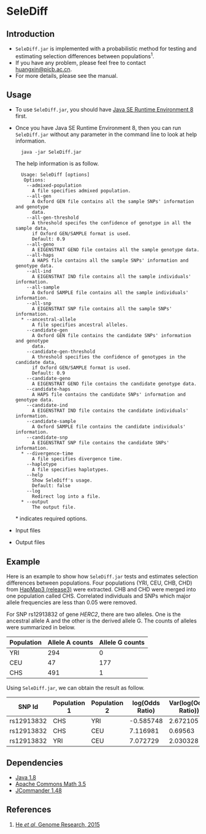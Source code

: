 # SeleDiff

## Introduction
- `SeleDiff.jar` is implemented with a probabilistic method for testing and estimating selection differences between populations<sup>1</sup>.
- If you have any problem, please feel free to contact huangxin@picb.ac.cn.
- For more details, please see the manual.

## Usage
- To use `SeleDiff.jar`, you should have [Java SE Runtime Environment 8](http://www.oracle.com/technetwork/java/javase/downloads/jre8-downloads-2133155.html) first.
- Once you have Java SE Runtime Environment 8, then you can run `SeleDiff.jar` without any parameter in the command line to look at help information.

		java -jar SeleDiff.jar

    The help information is as follow.

		Usage: SeleDiff [options]
         Options:
          --admixed-population
            A file specifies admixed population.
          --all-gen
            A Oxford GEN file contains all the sample SNPs' information and genotype
            data.
          --all-gen-threshold
            A threshold specifes the confidence of genotype in all the sample data,
            if Oxford GEN/SAMPLE format is used.
            Default: 0.9
          --all-geno
            A EIGENSTRAT GENO file contains all the sample genotype data.
          --all-haps
            A HAPS file contains all the sample SNPs' information and genotype data.
          --all-ind
            A EIGENSTRAT IND file contains all the sample individuals' information.
          --all-sample
            A Oxford SAMPLE file contains all the sample individuals' information.
          --all-snp
            A EIGENSTRAT SNP file contains all the sample SNPs' information.
        * --ancestral-allele
            A file specifies ancestral alleles.
          --candidate-gen
            A Oxford GEN file contains the candidate SNPs' information and genotype
            data.
          --candidate-gen-threshold
            A threshold specifies the confidence of genotypes in the candidate data,
            if Oxford GEN/SAMPLE format is used.
            Default: 0.9
          --candidate-geno
            A EIGENSTRAT GENO file contains the candidate genotype data.
          --candidate-haps
            A HAPS file contains the candidate SNPs' information and genotype data.
          --candidate-ind
            A EIGENSTRAT IND file contains the candidate individuals' information.
          --candidate-sample
            A Oxford SAMPLE file contains the candidate individuals' information.
          --candidate-snp
            A EIGENSTRAT SNP file contains the candidate SNPs' information.
        * --divergence-time
            A file specifies divergence time.
          --haplotype
            A file specifies haplotypes.
          --help
            Show SeleDiff's usage.
            Default: false
          --log
            Redirect log into a file.
        * --output
            The output file.
        
    \* indicates required options.

- Input files
- Output files

## Example
Here is an example to show how `SeleDiff.jar` tests and estimates selection differences between populations. Four populations (YRI, CEU, CHB, CHD) from [HapMap3 (release3)](http://hapmap.ncbi.nlm.nih.gov/) were extracted. CHB and CHD were merged into one population called CHS. Correlated individuals and SNPs which major allele frequencies are less than 0.05 were removed.

For SNP rs12913832 of gene *HERC2*, there are two alleles. One is the ancestral allele A and the other is the derived allele G. The counts of alleles were summarized in below.

| Population | Allele A counts | Allele G counts |
| --- | --- | --- |
| YRI | 294 | 0   |
| CEU | 47  | 177 |
| CHS | 491 | 1   |

Using `SeleDiff.jar`, we can obtain the result as follow.

| SNP Id | Population 1 | Population 2 | log(Odds Ratio) | Var(log(Odds Ratio)) | Var(Omega) | delta | p-value |
| ------ | ------------ | ------------ | --------------- | -------------------- | ---------- | ----- | ------- |
| rs12913832 | CHS      | YRI          | -0.585748       | 2.672105         | 3.852386   | 0.052587 | 0.818622 |
| rs12913832 | CHS      | CEU          | 7.116981        | 0.69563          | 1.875915   | 19.696884 | 9.0E-6  |
| rs12913832 | YRI      | CEU          | 7.072729        | 2.030328         | 2.935674   | 11.947648 | 5.47E-4 |

## Dependencies
- [Java 1.8](http://www.oracle.com/technetwork/java/javase/downloads/jdk8-downloads-2133151.html)
- [Apache Commons Math 3.5](https://commons.apache.org/proper/commons-math/index.html)
- [JCommander 1.48](http://mvnrepository.com/artifact/com.beust/jcommander/1.48)


## References
1. [He *et al*, Genome Research, 2015](http://genome.cshlp.org/content/early/2015/10/13/gr.192336.115.abstract)

